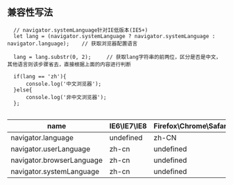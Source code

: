 ## 兼容性写法
```
  // navigator.systemLanguage针对IE低版本(IE5+)
  let lang = (navigator.systemLanguage ? navigator.systemLanguage : navigator.language);    // 获取浏览器配置语言
  
  lang = lang.substr(0, 2);     // 获取lang字符串的前两位，区分是否是中文，其他语言则该步骤省去，直接根据上面的内容进行判断
  
  if(lang == 'zh'){
      console.log('中文浏览器');
  }else{
      console.log('非中文浏览器');
  };
  
```

name | IE6\IE7\IE8 |  Firefox\Chrome\Safari | Opera 
-|-|-|-
navigator.language | undefined | zh-CN | zh-CN |
navigator.userLanguage | zh-cn | undefined | zh-cn |
navigator.browserLanguage | zh-cn | undefined | zh-cn |
navigator.systemLanguage | zh-cn | undefined | undefined |
